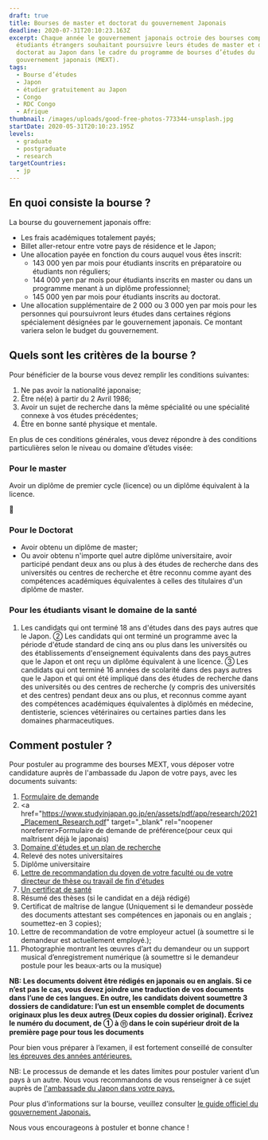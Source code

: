 ```yaml
---
draft: true
title: Bourses de master et doctorat du gouvernement Japonais
deadline: 2020-07-31T20:10:23.163Z
excerpt: Chaque année le gouvernement japonais octroie des bourses complètes aux
  étudiants étrangers souhaitant poursuivre leurs études de master et de
  doctorat au Japon dans le cadre du programme de bourses d’études du
  gouvernement japonais (MEXT).
tags:
  - Bourse d’études
  - Japon
  - étudier gratuitement au Japon
  - Congo
  - RDC Congo
  - Afrique
thumbnail: /images/uploads/good-free-photos-773344-unsplash.jpg
startDate: 2020-05-31T20:10:23.195Z
levels:
  - graduate
  - postgraduate
  - research
targetCountries:
  - jp
---
```

## En quoi consiste la bourse ?

La bourse du gouvernement japonais offre:

* Les frais académiques totalement payés;
* Billet aller-retour entre votre pays de résidence et le Japon;
* Une allocation payée en fonction du cours auquel vous êtes inscrit:
  * 143 000 yen par mois pour étudiants inscrits en préparatoire ou étudiants non réguliers;
  * 144 000 yen par mois pour étudiants inscrits en master ou dans un programme menant à un diplôme professionnel;
  * 145 000 yen par mois pour étudiants inscrits au doctorat.
* Une allocation supplémentaire de 2 000 ou 3 000 yen par mois pour les personnes qui poursuivront leurs études dans certaines régions spécialement désignées par le gouvernement japonais. Ce montant variera selon le budget du gouvernement.


## Quels sont les critères de la bourse ?

Pour bénéficier de la bourse vous devez remplir les conditions suivantes:

1. Ne pas avoir la nationalité japonaise;
2. Être né(e) à partir du 2 Avril 1986;
3. Avoir un sujet de recherche dans la même spécialité ou une spécialité connexe à vos études précédentes;
4. Être en bonne santé physique et mentale.

En plus de ces conditions générales, vous devez répondre à des conditions particulières selon le niveau ou domaine d’études visée:


### Pour le master

Avoir un diplôme de premier cycle (licence) ou un diplôme équivalent à la licence.

### Pour le Doctorat 

* Avoir obtenu un diplôme de master;
* Ou avoir obtenu n'importe quel autre diplôme universitaire, avoir participé pendant deux ans ou plus à des études de recherche dans des universités ou centres de recherche et être reconnu comme ayant des compétences académiques équivalentes à celles des titulaires d'un diplôme de master.

### Pour les étudiants visant le domaine de la santé

1. Les candidats qui ont terminé 18 ans d'études dans des pays autres que le Japon. ② Les candidats qui ont terminé un programme avec la période d'étude standard de cinq ans ou plus dans les universités ou des établissements d'enseignement équivalents dans des pays autres que le Japon et ont reçu un diplôme équivalent à une licence.
③ Les candidats qui ont terminé 16 années de scolarité dans des pays autres que le Japon et qui ont été
impliqué dans des études de recherche dans des universités ou des centres de recherche (y compris des universités et des centres) pendant deux ans ou plus, et reconnus comme ayant des compétences académiques équivalentes à diplômés en médecine, dentisterie, sciences vétérinaires ou certaines parties dans les domaines pharmaceutiques.

## Comment postuler ?

Pour postuler au programme des bourses MEXT, vous déposer votre candidature auprès de l'ambassade du Japon de votre pays, avec les documents suivants:

1. <a href="https://www.studyinjapan.go.jp/en/assets/xlsx/2021_Application_Research.xlsx" target="_blank" rel="noopener noreferrer">Formulaire de demande</a>
2. <a href="https://www.studyinjapan.go.jp/en/assets/pdf/app/research/2021_Placement_Research.pdf" target="_blank" rel="noopener noreferrer>Formulaire de demande de préférence</a>(pour ceux qui maîtrisent déjà le japonais)
3. <a href="https://www.studyinjapan.go.jp/en/assets/pdf/app/research/2021_FieldStudy_Research.docx" target="_blank" rel="noopener noreferrer">Domaine d'études et un plan de recherche</a>
4. Relevé des notes universitaires
5. Diplôme universitaire
6. <a href="https://www.studyinjapan.go.jp/en/assets/pdf/app/research/2021_SampleRecommendation.pdf" target="_blank" rel="noopener noreferrer">Lettre de recommandation du doyen de votre faculté ou de votre directeur de thèse ou travail de fin d'études</a>
7. <a href="https://www.studyinjapan.go.jp/en/assets/pdf/app/undergraduate/2021_HealthCertificate.pdf" target="_blank" rel="noopener noreferrer">Un certificat de santé</a>
8. Résumé des thèses (si le candidat en a déjà rédigé)
9. Certificat de maîtrise de langue (Uniquement si le demandeur possède des documents attestant ses compétences en japonais ou en anglais ; soumettez-en 3 copies);
10. Lettre de recommandation de votre employeur actuel (à soumettre si le demandeur est actuellement employé.);
11. Photographie montrant les œuvres d’art du demandeur ou un support musical d’enregistrement numérique (à soumettre si le demandeur postule pour les beaux-arts ou la musique)

**NB: Les documents doivent être rédigés en japonais ou en anglais. Si ce n’est pas le cas, vous devez joindre une traduction de vos documents dans l’une de ces langues. En outre, les candidats doivent soumettre 3 dossiers de candidature: l’un est un ensemble complet de documents originaux plus les deux autres (Deux copies du dossier original). Écrivez le numéro du document, de ① à ⑪ dans le coin supérieur droit de la première page pour tous les documents**

Pour bien vous préparer à l’examen, il est fortement conseillé de consulter <a href="https://www.studyinjapan.go.jp/en/planning/scholarship/application/examination/index.html" target="_blank" rel="noopener noreferrer">les épreuves des années antérieures.</a>

NB: Le processus de demande et les dates limites pour postuler varient d’un pays à un autre. Nous vous recommandons de vous renseigner à ce sujet auprès de <a href="https://www.mofa.go.jp/about/emb_cons/mofaserv.html" target="_blank" rel="noopener noreferrer">l'ambassade du Japon dans votre pays.</a>

Pour plus d'informations sur la bourse, veuillez consulter <a href="https://www.studyinjapan.go.jp/en/assets/pdf/app/research/2021_Guidelines_Research_E.pdf" target="_blank" rel="noopener noreferrer">le guide officiel du gouvernement Japonais.</a>

Nous vous encourageons à postuler et bonne chance !